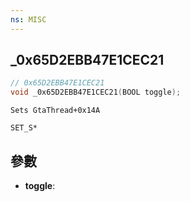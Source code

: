 ```yaml
---
ns: MISC
---
```

## _0x65D2EBB47E1CEC21

```c
// 0x65D2EBB47E1CEC21
void _0x65D2EBB47E1CEC21(BOOL toggle);
```

```
Sets GtaThread+0x14A

SET_S*
```

## 參數
* **toggle**: 

